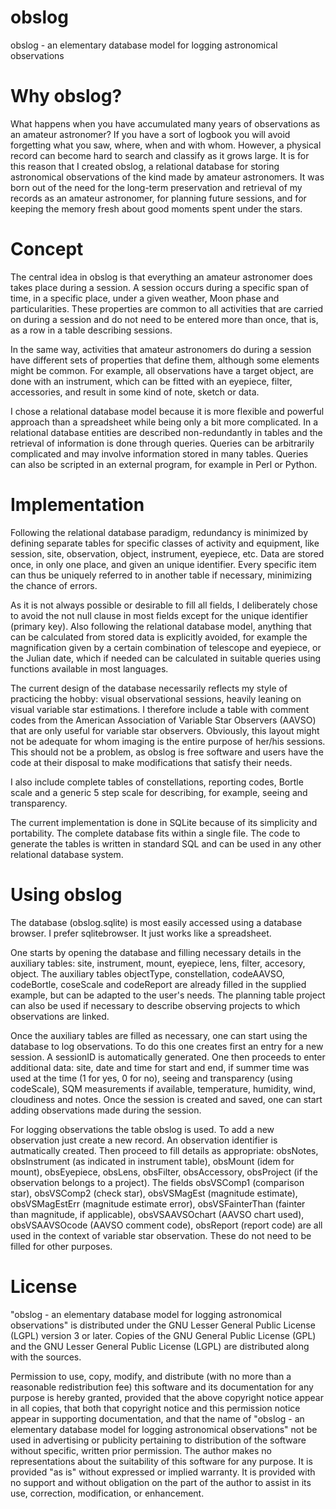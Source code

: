 # obslog
obslog - an elementary database model for logging astronomical observations

# Why obslog?
What happens when you have accumulated many years of observations as an amateur astronomer? If you have a sort of logbook you will avoid forgetting what you saw, where, when and with whom. However, a physical record can become hard to search and classify as it grows large. It is for this reason that I created obslog, a relational database for storing astronomical observations of the kind made by amateur astronomers. It was born out of the need for the long-term preservation and retrieval of my records as an amateur astronomer, for planning future sessions, and for keeping the memory fresh about good moments spent under the stars.

# Concept
The central idea in obslog is that everything an amateur astronomer does takes place during a session. A session occurs during a specific span of time, in a specific place, under a given weather, Moon phase and particularities. These properties are common to all activities that are carried on during a session and do not need to be entered more than once, that is, as a row in a table describing sessions.

In the same way, activities that amateur astronomers do during a session have different sets of properties that define them, although some elements might be common. For example, all observations have a target object, are done with an instrument, which can be fitted with an eyepiece, filter, accessories, and result in some kind of note, sketch or data.

I chose a relational database model because it is more flexible and powerful approach than a spreadsheet while being only a bit more complicated. In a relational database entities are described non-redundantly in tables and the retrieval of information is done through queries. Queries can be arbitrarily complicated and may involve information stored in many tables. Queries can also be scripted in an external program, for example in Perl or Python.

# Implementation
Following the relational database paradigm, redundancy is minimized by defining separate tables for specific classes of activity and equipment, like session, site, observation, object, instrument, eyepiece, etc. Data are stored once, in only one place, and given an unique identifier. Every specific item can thus be uniquely referred to in another table if necessary, minimizing the chance of errors.

As it is not always possible or desirable to fill all fields, I deliberately chose to avoid the not null clause in most fields except for the unique identifier (primary key). Also following the relational database model, anything that can be calculated from stored data is explicitly avoided, for example the magnification given by a certain combination of telescope and eyepiece, or the Julian date, which if needed can be calculated in suitable queries using functions available in most languages.

The current design of the database necessarily reflects my style of practicing the hobby: visual observational sessions, heavily leaning on visual variable star estimations. I therefore include a table with comment codes from the American Association of Variable Star Observers (AAVSO) that are only useful for variable star observers. Obviously, this layout might not be adequate for whom imaging is the entire purpose of her/his sessions. This should not be a problem, as obslog is free software and users have the code at their disposal to make modifications that satisfy their needs.

I also include complete tables of constellations, reporting codes, Bortle scale and a generic 5 step scale for describing, for example, seeing and transparency.

The current implementation is done in SQLite because of its simplicity and portability. The complete database fits within a single file. The code to generate the tables is written in standard SQL and can be used in any other relational database system.

# Using obslog
The database (obslog.sqlite) is most easily accessed using a database browser. I prefer sqlitebrowser. It just works like a spreadsheet.

One starts by opening the database and filling necessary details in the auxiliary tables: site, instrument, mount, eyepiece, lens, filter, accesory, object. The auxiliary tables objectType, constellation, codeAAVSO, codeBortle, coseScale and codeReport are already filled in the supplied example, but can be adapted to the user's needs. The planning table project can also be used if necessary to describe observing projects to which observations are linked.

Once the auxiliary tables are filled as necessary, one can start using the database to log observations. To do this one creates first an entry for a new session. A sessionID is automatically generated. One then proceeds to enter additional data: site, date and time for start and end, if summer time was used at the time (1 for yes, 0 for no), seeing and transparency (using codeScale), SQM measurements if available, temperature, humidity, wind, cloudiness and notes. Once the session is created and saved, one can start adding observations made during the session.

For logging observations the table obslog is used. To add a new observation just create a new record. An observation identifier is autmatically created. Then proceed to fill details as appropriate: obsNotes, obsInstrument (as indicated in instrument table), obsMount (idem for mount), obsEyepiece, obsLens, obsFilter, obsAccessory, obsProject (if the observation belongs to a project). The fields obsVSComp1 (comparison star), obsVSComp2 (check star), obsVSMagEst (magnitude estimate), obsVSMagEstErr (magnitude estimate error), obsVSFainterThan (fainter than magnitude, if applicable), obsVSAAVSOchart (AAVSO chart used), obsVSAAVSOcode (AAVSO comment code), obsReport (report code) are all used in the context of variable star observation. These do not need to be filled for other purposes.


# License
"obslog - an elementary database model for logging astronomical observations" is distributed under the GNU Lesser General Public License (LGPL) version 3 or later. Copies of the GNU General Public License (GPL) and the GNU Lesser General Public License (LGPL) are distributed along with the sources.

Permission to use, copy, modify, and distribute (with no more than a reasonable redistribution fee) this software and its documentation for any purpose is hereby granted, provided that the above copyright notice appear in all copies, that both that copyright notice and this permission notice appear in supporting documentation, and that the name of "obslog - an elementary database model for logging astronomical observations" not be used in advertising or publicity pertaining to distribution of the software without specific, written prior permission. The author makes no representations about the suitability of this software for any purpose. It is provided "as is" without expressed or implied warranty. It is provided with no support and without obligation on the part of the author to assist in its use, correction, modification, or enhancement.

